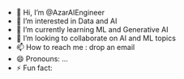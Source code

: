 - 👋 Hi, I’m @AzarAIEngineer
- 👀 I’m interested in Data and AI
- 🌱 I’m currently learning ML and Generative AI
- 💞️ I’m looking to collaborate on AI and ML topics
- 📫 How to reach me : drop an email
- 😄 Pronouns: ...
- ⚡ Fun fact: 

<!---
AzarAIEngineer/AzarAIEngineer is a ✨ special ✨ repository because its `README.md` (this file) appears on your GitHub profile.
You can click the Preview link to take a look at your changes.
--->
